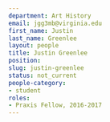 ```yaml
---
department: Art History
email: jgg3mb@virginia.edu
first_name: Justin
last_name: Greenlee
layout: people
title: Justin Greenlee
position:
slug: justin-greenlee
status: not_current
people-category:
- student
roles:
- Praxis Fellow, 2016-2017
---
```




